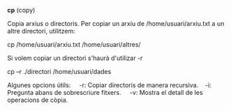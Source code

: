 **cp** (copy)

Copia arxius o directoris. Per copiar un arxiu de /home/usuari/arxiu.txt a un altre directori, utilitzem:​

cp /home/usuari/arxiu.txt /home/usuari/altres/​

Si volem copiar un directori s'haurà d'utilizar -r​

cp –r ./directori /home/usuari/dades

Algunes opcions útils:​
    -r: Copiar directoris de manera recursiva.​
    -i: Pregunta abans de sobrescriure fitxers.​
    -v: Mostra el detall de les operacions de còpia.